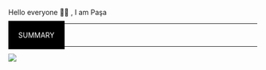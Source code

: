Hello everyone 👋🏻 , I am Paşa

<hr width="500"/>

<span style="background-color:black;color:white;padding:20">SUMMARY</span>

<hr  width="500"/>

<div display="flex";justifyContent="center">

![](https://github-readme-streak-stats.herokuapp.com/?user=pasaismihan&theme=dracula&hide_border=true)<br/>


</div>
